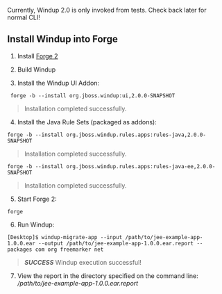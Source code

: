 Currently, Windup 2.0 is only invoked from tests. Check back later for normal CLI!

## Install Windup into Forge

1. Install [Forge 2](http://forge.jboss.org/)

2. Build Windup

3. Install the Windup UI Addon:

` forge -b --install org.jboss.windup:ui,2.0.0-SNAPSHOT`
> Installation completed successfully.

4. Install the Java Rule Sets (packaged as addons):

`forge -b --install org.jboss.windup.rules.apps:rules-java,2.0.0-SNAPSHOT`
> Installation completed successfully.

`forge -b --install org.jboss.windup.rules.apps:rules-java-ee,2.0.0-SNAPSHOT`
> Installation completed successfully.

5. Start Forge 2:

`forge`

6. Run Windup:

`[Desktop]$ windup-migrate-app --input /path/to/jee-example-app-1.0.0.ear --output /path/to/jee-example-app-1.0.0.ear.report --packages com org freemarker net`

> ***SUCCESS*** Windup execution successful!

7. View the report in the directory specified on the command line: */path/to/jee-example-app-1.0.0.ear.report*